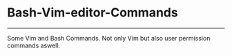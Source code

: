 # Bash-Vim-editor-Commands
---------------------------
Some Vim and Bash Commands.
Not only Vim but also user permission commands aswell.
